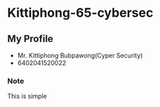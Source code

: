 # Kittiphong-65-cybersec

## My Profile
- Mr. Kittiphong Bubpawong(Cyper Security)
- 6402041520022

### Note
This is simple
